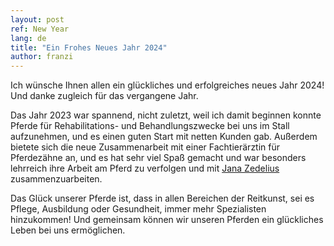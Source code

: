 ```yaml
---
layout: post
ref: New Year
lang: de
title: "Ein Frohes Neues Jahr 2024"
author: franzi
---
```

Ich wünsche Ihnen allen ein glückliches und erfolgreiches neues Jahr 2024! Und danke zugleich für das vergangene Jahr.

Das Jahr 2023 war spannend, nicht zuletzt, weil ich damit beginnen konnte Pferde für Rehabilitations- und Behandlungszwecke bei uns im Stall aufzunehmen, und es einen guten Start mit netten Kunden gab. Außerdem bietete sich die neue Zusammenarbeit mit einer Fachtierärztin für Pferdezähne an, und es hat sehr viel Spaß gemacht und war besonders lehrreich ihre Arbeit am Pferd zu verfolgen und mit [Jana Zedelius](https://www.hestatannheilsa.is/en) zusammenzuarbeiten. 

Das Glück unserer Pferde ist, dass in allen Bereichen der Reitkunst, sei es Pflege, Ausbildung oder Gesundheit, immer mehr Spezialisten hinzukommen! Und gemeinsam können wir unseren Pferden ein glückliches Leben bei uns ermöglichen.
